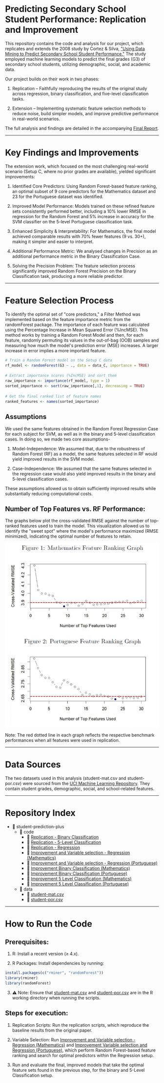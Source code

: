 # Predicting Secondary School Student Performance: Replication and Improvement
This repository contains the code and analysis for our project, which replicates and extends the 2008 study by Cortez & Silva, ["Using Data Mining to Predict Secondary School Student Performance."](https://www.researchgate.net/publication/228780408_Using_data_mining_to_predict_secondary_school_student_performance) The study employed machine learning models to predict the final grades (G3) of secondary school students, utilizing demographic, social, and academic data.

Our project builds on their work in two phases:

1. Replication – Faithfully reproducing the results of the original study across regression, binary classification, and five-level classification tasks.

2. Extension – Implementing systematic feature selection methods to reduce noise, build simpler models, and improve predictive performance in real-world scenarios.

The full analysis and findings are detailed in the accompanying [Final Report](Final_Report.pdf).


-------------------------------------------------------------------------------------------------------

# Key Findings and Improvements
The extension work, which focused on the most challenging real-world scenario (Setup C, where no prior grades are available), yielded significant improvements:

1. Identified Core Predictors: Using Random Forest-based feature ranking, an optimal subset of 9 core predictors for the Mathematics dataset and 23 for the Portuguese dataset was identified.
   
2. Improved Model Performance: Models trained on these refined feature sets consistently performed better, including a 10% lower RMSE in regression for the Random Forest and 5% increase in accuracy for the SVM classifier on the 5-level Portuguese classification task.
   
3. Enhanced Simplicity & Interpretability: For Mathematics, the final model achieved comparable results with 70% fewer features (9 vs. 30+), making it simpler and easier to interpret.

4. Additional Performance Metric: We analysed changes in Precision as an additional performance metric in the Binary Classification Case.
   
6. Solving the Precision Problem: The feature selection process significantly improved Random Forest Precision on the Binary Classification task, producing a more reliable predictor.

-------------------------------------------------------------------------------------------------------------------------------------------

# Feature Selection Process

To identify the optimal set of "core predictors," a Filter Method was implemented based on the feature importance metric from the randomForest package. The importance of each feature was calculated using the Percentage Increase in Mean Squared Error (%IncMSE). This method works by training a Random Forest Model and then, for each feature, randomly permuting its values in the out-of-bag (OOB) samples and measuring how much the model's prediction error (MSE) increases. A larger increase in error implies a more important feature.

```r
# Train a Random Forest model on the Setup C data
rf_model <- randomForest(G3 ~ ., data = data_C, importance = TRUE)

# Extract importance scores (%IncMSE) and sort them
raw_importance <- importance(rf_model, type = 1)
sorted_importance <- sort(raw_importance[,1], decreasing = TRUE)

# Get the final ranked list of feature names
ranked_features <- names(sorted_importance)

```

## Assumptions

We used the same features obtained in the Random Forest Regression Case for each subject for SVM, as well as in the binary and 5-level classification cases. In doing so, we made two core assumptions-

1. Model-Independence: We assumed that, due to the robustness of Random Forest (RF) as a model, the same features selected in RF would yield improved results in the SVM model.

2. Case-Independence: We assumed that the same features selected in the regression case would also yield improved results in the binary and 5-level classification cases.

These assumptions allowed us to obtain sufficiently improved results while substantially reducing computational costs. 

## Number of Top Features vs. RF Performance:

The graphs below plot the cross-validated RMSE against the number of top-ranked features used to train the model. This visualization allowed us to identify the "sweet spot" where the model's performance maximized (RMSE minimized), indicating the optimal number of features to retain.

![Top Features vs. RF Performance Graph](top_features_graph.png)

Note: The red dotted line in each graph reflects the respective benchmark performances when all features were used in replication.

----------------------------------------------------------------------------------------------------------------------------------

# Data Sources

The two datasets used in this analysis (student-mat.csv and student-por.csv) were sourced from the [UCI Machine Learning Repository](https://archive.ics.uci.edu/dataset/320/student+performance). They contain student grades, demographic, social, and school-related features.

-----------------------------------------------------------------------------------------------------------------------------------

# Repository Index

- 📂 student-prediction-plus
  - 📂 code
    - 📄 [Replication - Binary Classification](code/Replication_Binary_Classification.R)
    - 📄 [Replication - 5-Level Classification](code/Replication_5-Level_Classification.R)
    - 📄 [Replication - Regression](code/Replication_Regression.R)
    - 📄 [Improvement and Variable selection - Regression (Mathematics)](code/Improvement_Regression_and_Variable_Selection_Mathematics.R)
    - 📄 [Improvement and Variable selection - Regression (Portuguese)](code/Improvement_Regression_and_Variable_Selection_Portugese.R)
    - 📄 [Improvement Binary Classification (Mathematics)](code/Improvement_Binary_Classification_Mathematics.R)
    - 📄 [Improvement Binary Classification (Portuguese)](code/Improvement_Binary_Classification_Portugese.R)
    - 📄 [Improvement 5 Level Classification (Mathematics)](code/Improvement_5-Level_Classification_Mathematics.R)
    - 📄 [Improvement 5 Level Classification (Portuguese)](code/Improvement_5-Level_Classification_Portugese.R)
  - 📂 data
    - 📄 [student-mat.csv](data/student-mat.csv)
    - 📄 [student-por.csv](data/student-por.csv)
   
--------------------------------------------------------------------------------------------------------------------------------------------

# How to Run the Code

## Prerequisites:

1. R: Install a recent version (≥ 4.x).

2. R Packages: Install dependencies by running:

```r
install.packages(c("rminer", "randomForest"))
library(rminer)
library(randomForest)

```
3. ⚠ Note: Ensure that [student-mat.csv](data/student-mat.csv) and [student-por.csv](data/student-por.csv) are in the R working directory when running the scripts.

## Steps for execution:

1. Replication Scripts: Run the replication scripts, which reproduce the baseline results from the original paper.

2. Variable Selection: Run [Improvement and Variable selection - Regression (Mathematics)](code/Improvement_Regression_and_Variable_Selection_Mathematics.R) and [Improvement Variable selection and Regression (Portuguese)](code/Improvement_Regression_and_Variable_Selection_Portugese.R), which perform Random Forest-based feature ranking and search for optimal predictors within the Regression setup.

3. Run and evaluate the final, improved models that take the optimal feature sets found in the previous step, for the binary and 5-Level Classification setup.


      




